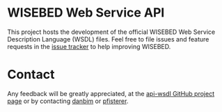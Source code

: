 WISEBED Web Service API
======
This project hosts the development of the official WISEBED Web Service
Description Language (WSDL) files. Feel free to file issues and feature
requests in the [issue tracker](https://github.com/wisebed/api-wsdl/issues)
to help improving WISEBED.


Contact
======
Any feedback will be greatly appreciated, at the
[api-wsdl GitHub project page](https://github.com/wisebed/api-wsdl)
or by contacting [danbim](mailto:bimschas@itm.uni-luebeck.de) or
[pfisterer](mailto:pfisterer@itm.uni-luebeck.de).

